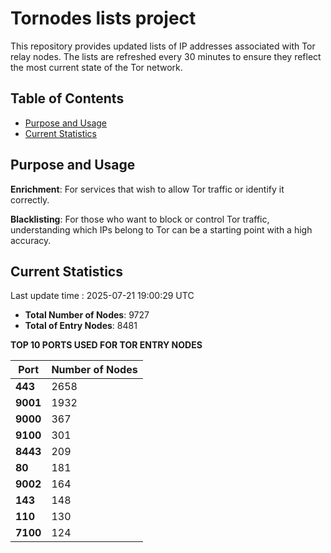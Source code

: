 # Tornodes lists project

This repository provides updated lists of IP addresses associated with Tor relay nodes. The lists are refreshed every 30 minutes to ensure they reflect the most current state of the Tor network.

## Table of Contents

- [Purpose and Usage](#purpose-and-usage)
- [Current Statistics](#current-statistics)


## Purpose and Usage

**Enrichment**: For services that wish to allow Tor traffic or identify it correctly.

**Blacklisting**: For those who want to block or control Tor traffic, understanding which IPs belong to Tor can be a starting point with a high accuracy.

## Current Statistics

Last update time : 2025-07-21 19:00:29 UTC

- **Total Number of Nodes**: 9727
- **Total of Entry Nodes**: 8481

**TOP 10 PORTS USED FOR TOR ENTRY NODES**

| **Port** | **Number of Nodes** |
|------|-----------------|
| **443**   | 2658  |
| **9001**   | 1932  |
| **9000**   | 367  |
| **9100**   | 301  |
| **8443**   | 209  |
| **80**   | 181  |
| **9002**   | 164  |
| **143**   | 148  |
| **110**   | 130  |
| **7100**   | 124  |

